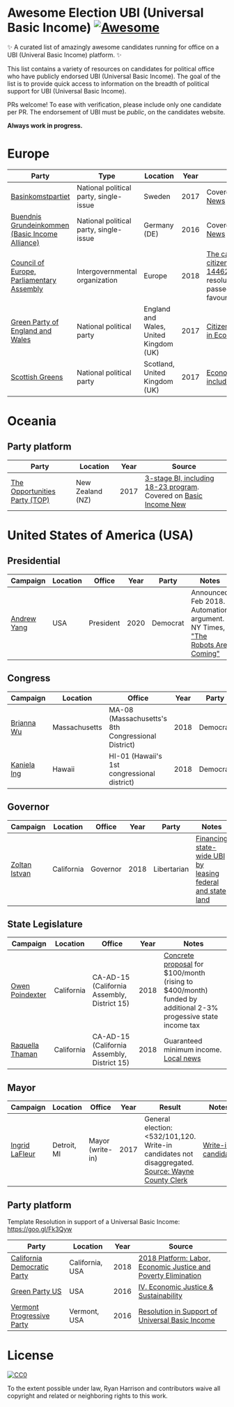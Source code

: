 # Awesome Election UBI (Universal Basic Income) [![Awesome](https://cdn.rawgit.com/sindresorhus/awesome/d7305f38d29fed78fa85652e3a63e154dd8e8829/media/badge.svg)](https://github.com/sindresorhus/awesome)

:sparkles: A curated list of amazingly awesome candidates running for office on a UBI (Univeral Basic Income) platform. :sparkles:

This list contains a variety of resources on candidates for political office who have publicly endorsed UBI (Universal Basic Income). The goal of the list is to provide quick access to information on the breadth of political support for UBI (Universal Basic Income). 

PRs welcome! To ease with verification, please include only one candidate per PR. The endorsement of UBI must be *public*, on the candidates website.

**Always work in progress.**

# Europe

| Party | Type | Location | Year | Source | Notes 
| --- | --- | --- | --- | --- | --- |
[Basinkomstpartiet](http://www.basinkomstpartiet.org/) | National political party, single-issue | Sweden | 2017 | Covered in [Basic Income News](http://basicincome.org/news/2017/06/sweden-ubie-vice-chair-launches-basic-income-political-party/) |
[Buendnis Grundeinkommen (Basic Income Alliance)](http://www.buendnis-grundeinkommen.de/) | National political party, single-issue | Germany (DE) | 2016 | Covered in [Basic Income News](http://basicincome.org/news/2017/07/germany-basic-income-party-set-participate-national-elections/)
[Council of Europe, Parliamentary Assembly](assembly.coe.int/) | Intergovernmental organization | Europe | 2018 | [The case for a basic citizenship income (Doc. 14462)](http://assembly.coe.int/nw/xml/Votes/DB-VotesResults-EN.asp?VoteID=36977&DocID=16468&MemberID=), a non-binding resolution in favour of UBI passed 48/33/12 (in favour/against/abstention) | [Basic Income News coverage](http://basicincome.org/news/2018/02/europe-council-europe-adopts-resolution-basic-income/) |
[Green Party of England and Wales](https://greenparty.org.uk) | National political party | England and Wales, United Kingdom (UK) | 2017 | [Citizens' Income included in Economy playform](https://policy.greenparty.org.uk/ec.html) | Covered on [Basic Income News](http://basicincome.org/news/2017/06/uk-green-parties-call-ubi-election-manifestos/)
[Scottish Greens](https://greens.scot) | National political party | Scotland, United Kingdom (UK) | 2017 | [Economic policy playform includes Citizens' Income](https://greens.scot/policy/economy) | Covered on [Basic Income News](http://basicincome.org/news/2017/06/uk-green-parties-call-ubi-election-manifestos/)

# Oceania
## Party platform

| Party | Location | Year | Source |
| --- | --- | --- | --- |
[The Opportunities Party (TOP)](http://www.top.org.nz) | New Zealand (NZ) | 2017 | [3-stage BI, including 18-23 program](http://www.top.org.nz/top11). Covered on [Basic Income New](http://basicincome.org/news/2017/08/new-zealand-opportunities-party-proposes-ubi-policy-youth/) |

# United States of America (USA)
## Presidential

| Campaign | Location | Office | Year | Party | Notes
| --- | --- | --- | --- | --- | --- |
[Andrew Yang](https://www.yang2020.com/what-is-ubi/) | USA | President | 2020 | Democrat | Announced Feb 2018. Automation argument. NY Times, ["The Robots Are Coming"](https://www.nytimes.com/2018/02/10/technology/his-2020-campaign-message-the-robots-are-coming.html)

## Congress
| Campaign | Location | Office | Year | Party | Notes
| --- | --- | --- | --- | --- | --- |
[Brianna Wu](https://www.briannawu2018.com/universal_basic_income) | Massachusetts | MA-08 (Massachusetts's 8th Congressional District) | 2018 | Democrat |
[Kaniela Ing](http://www.kanielaing.com/bold-vision) | Hawaii | HI-01 (Hawaii's 1st congressional district) | 2018 | Democrat |

## Governor
| Campaign | Location | Office | Year | Party | Notes
| --- | --- | --- | --- | --- | --- |
[Zoltan Istvan](http://www.zoltanistvan.com/Platform.html) | California | Governor | 2018 | Libertarian| [Financing state-wide UBI by leasing federal and state land](https://techcrunch.com/2017/04/10/is-monetizing-federal-land-the-way-to-pay-for-basic-income/)

## State Legislature
| Campaign | Location | Office | Year | Notes
| --- | --- | --- | --- | --- |
[Owen Poindexter](https://www.owenpoindexter.com) | California | CA-AD-15 (California Assembly, District 15) | 2018 | [Concrete proposal](https://www.owenpoindexter.com/basic-income-deep-dive/) for $100/month (rising to $400/month) funded by additional 2-3% progessive state income tax |
[Raquella Thaman](https://www.raquellathaman.com) | California | CA-AD-15 (California Assembly, District 15) | 2018 | Guaranteed minimum income. [Local news](http://www.dailycal.org/2018/03/01/three-more-candidates-enter-race-for-ca-state-assembly-district-15-seat/)

## Mayor
| Campaign | Location | Office | Year | Result | Notes |
| --- | --- | --- | --- | --- | --- |
[Ingrid LaFleur](http://ingridlafleur.com/new-page-1/) | Detroit, MI | Mayor (write-in) | 2017 | General election: <532/101,120. Write-in candidates not disaggregated. [Source: Wayne County Clerk](https://www.waynecounty.com/documents/clerk/dmy_1117.pdf) | [Write-in candidate](https://www.metrotimes.com/news-hits/archives/2017/05/03/ingrid-lafleur-will-not-appear-on-detroit-mayoral-primary-ballot-is-running-as-write-in) |

## Party platform
Template Resolution in support of a Universal Basic Income: https://goo.gl/Fk3Qyw

| Party | Location | Year | Source |
| --- | --- | --- | --- |
[California Democratic Party](https://www.cadem.org) | California, USA | 2018 | [2018 Platform: Labor, Economic Justice and Poverty Elimination](https://www.cadem.org/our-california/platform/2018-platform-labor-economic-justice-and-poverty-elimination)
[Green Party US](http://www.gp.org/) | USA | 2016 | [IV. Economic Justice & Sustainability](http://www.gp.org/economic_justice_and_sustainability_2016) |
[Vermont Progressive Party](www.progressiveparty.org) | Vermont, USA | 2016 | [Resolution in Support of Universal Basic Income](www.progressiveparty.org/2016/02/draft-universal-basic-income-renewable-energy-31316/)

# License

[![CC0](http://mirrors.creativecommons.org/presskit/buttons/88x31/svg/cc-zero.svg)](https://creativecommons.org/publicdomain/zero/1.0/)

To the extent possible under law, Ryan Harrison and contributors waive all copyright and related or neighboring rights to this work.
